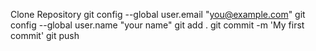 Clone Repository
git config --global user.email "you@example.com"
git config --global user.name "your name"
git add .
git commit -m 'My first commit'
git push
